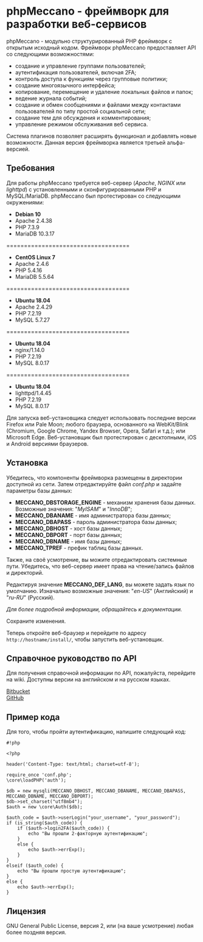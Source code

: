 # phpMeccano - фреймворк для разработки веб-сервисов #

phpMeccano - модульно структурированный PHP фреймворк с открытым исходный кодом. Фреймворк phpMeccano предоставляет API co следующими возможностями:

* создание и управление группами пользователей;
* аутентификация пользователей, включая 2FA;
* контроль доступа к функциям через групповые политики;
* создание многоязычного интерфейса;
* копирование, перемещение и удаление локальных файлов и папок;
* ведение журнала событий;
* создание и обмен сообщениями и файлами между контактами пользователей по типу простой социальной сети;
* создание тем для обсуждения и комментирования;
* управление режимом обслуживания веб сервиса.

Система плагинов позволяет расширять функционал и добавлять новые возможности. Данная версия фреймворка является третьей альфа-версией.

## Требования ##

Для работы phpMeccano требуется веб-сервер (*Apache*, *NGINX* или *lighttpd*) с установленными и сконфигурированными PHP и MySQL/MariaDB.
phpMeccano был протестирован со следующими окружениями:

* **Debian 10**
* Apache 2.4.38
* PHP 7.3.9 
* MariaDB 10.3.17

===================================

* **CentOS Linux 7**
* Apache 2.4.6
* PHP 5.4.16 
* MariaDB 5.5.64

===================================

* **Ubuntu 18.04**
* Apache 2.4.29
* PHP 7.2.19
* MySQL 5.7.27

===================================

* **Ubuntu 18.04**
* nginx/1.14.0
* PHP 7.2.19
* MySQL 8.0.17

===================================

* **Ubuntu 18.04**
* lighttpd/1.4.45
* PHP 7.2.19
* MySQL 8.0.17

Для запуcка веб-установщика следует использовать последние версии Firefox или Pale Moon; любого браузера, основанного на WebKit/Blink (Chromium, Google Chrome, Yandex Browser, Opera, Safari и т.д.); или Microsoft Edge. Веб-установщик был протестирован с десктопными, iOS и Android версиями браузеров.

## Установка ##

Убедитесь, что компоненты фреймворка размещены в директории доступной из сети. Затем отредактируйте файл *conf.php* и задайте параметры базы данных:

* **MECCANO_DBSTORAGE_ENGINE** - механизм хранения базы данных. Возможные значения: "*MyISAM*" и "*InnoDB*";
* **MECCANO_DBANAME** - имя администратора базы данных;
* **MECCANO_DBAPASS** - пароль администратора базы данных;
* **MECCANO_DBHOST** - хост базы данных;
* **MECCANO_DBPORT** - порт базы данных;
* **MECCANO_DBNAME** - имя базы данных;
* **MECCANO_TPREF** - префик таблиц базы данных.

Также, на своё усмотрение, вы можите отредактировать системные пути. Убедитесь, что веб-сервер имеет права на чтение/запись файлов и директорий.

Редактируя значение **MECCANO_DEF_LANG**, вы можете задать язык по умолчанию. Изначально возможные значения: "*en-US*" (Английский) и "*ru-RU*" (Русский).

*Для более подробной информации, обращайтесь к документации.*

Сохраните изменения.

Теперь откройте веб-браузер и перейдите по адресу ```http://hostname/install/```, чтобы запустить веб-установщик.

## Справочное руководство по API ##

Для получения справочной информации по API, пожалуйста, перейдите на wiki. Доступны версии на английском и на русском языках.

[Bitbucket](https://bitbucket.org/azexmail/phpmeccano/wiki)  
[GitHub](https://github.com/azex/phpmeccano/wiki)

## Пример кода ##

Для того, чтобы пройти аутентификацию, напишите следующий код:

```
#!php

<?php

header('Content-Type: text/html; charset=utf-8');

require_once 'conf.php';
\core\loadPHP('auth');

$db = new mysqli(MECCANO_DBHOST, MECCANO_DBANAME, MECCANO_DBAPASS, MECCANO_DBNAME, MECCANO_DBPORT);
$db->set_charset("utf8mb4");
$auth = new \core\Auth($db);

$auth_code = $auth->userLogin("your_username", "your_password");
if (is_string($auth_code)) {
    if ($auth->login2FA($auth_code)) {
        echo "Вы прошли 2-факторную аутентификацию";
    }
    else {
        echo $auth->errExp();
    }
}
elseif ($auth_code) {
    echo "Вы прошли простую аутентификацию";
}
else {
    echo $auth->errExp();
}
```

## Лицензия ##

GNU General Public License, версия 2, или (на ваше усмотрение) любая более поздняя версия.
